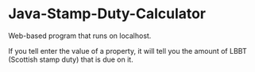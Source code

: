 # Java-Stamp-Duty-Calculator

Web-based program that runs on localhost.

If you tell enter the value of a property, it will tell you the amount of LBBT (Scottish stamp duty) that is due on it.

